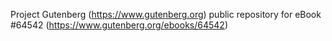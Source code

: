 Project Gutenberg (https://www.gutenberg.org) public repository for
eBook #64542 (https://www.gutenberg.org/ebooks/64542)
